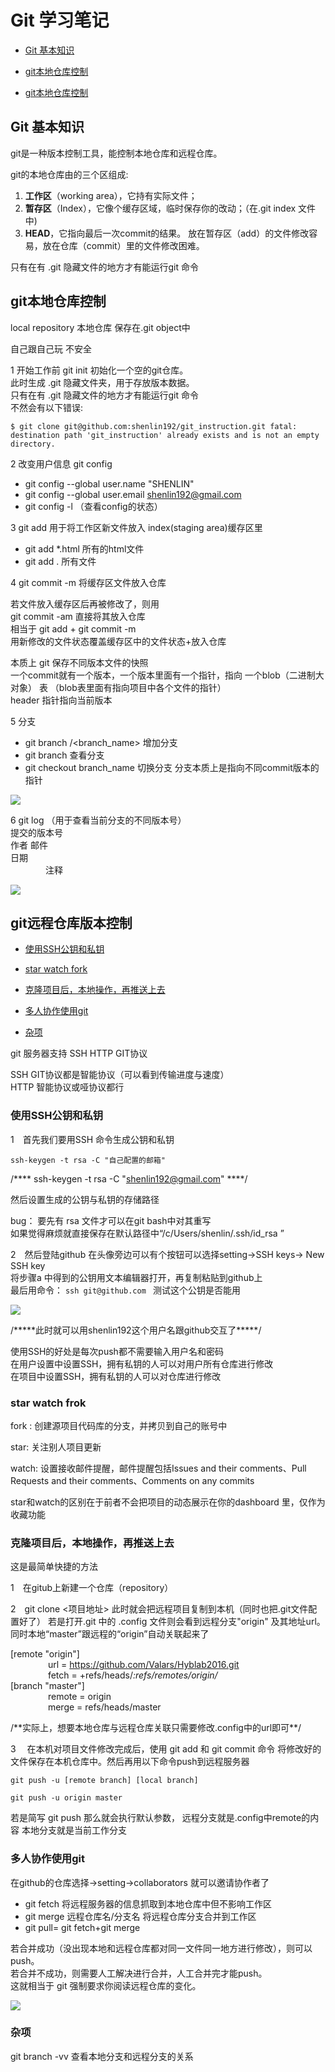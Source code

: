 # Git 学习笔记

* [Git 基本知识](#1)

* [git本地仓库控制](#2)

* [git本地仓库控制](#3)



<h2 id="1">Git 基本知识</h2>
 
git是一种版本控制工具，能控制本地仓库和远程仓库。

git的本地仓库由的三个区组成:

1. **工作区**（working area），它持有实际文件；
2. **暂存区**（Index），它像个缓存区域，临时保存你的改动；（在.git index 文件中)
3. **HEAD**，它指向最后一次commit的结果。
放在暂存区（add）的文件修改容易，放在仓库（commit）里的文件修改困难。

只有在有 .git 隐藏文件的地方才有能运行git 命令


<h2 id="2"> git本地仓库控制</h2>

local repository 本地仓库 保存在.git object中

自己跟自己玩 不安全

1 开始工作前 git init 初始化一个空的git仓库。  
此时生成 .git 隐藏文件夹，用于存放版本数据。  
只有在有 .git 隐藏文件的地方才有能运行git 命令  
不然会有以下错误:

`$ git clone git@github.com:shenlin192/git_instruction.git
fatal: destination path 'git_instruction' already exists and is not an empty directory.`

2 改变用户信息 git config
  - git config --global user.name "SHENLIN"
  - git config --global user.email shenlin192@gmail.com
  - git config -l （查看config的状态）

3 git add 用于将工作区新文件放入 index(staging area)缓存区里
  - git add *.html 所有的html文件  
  - git add . 所有文件  
  
4 git commit -m 将缓存区文件放入仓库
  
  若文件放入缓存区后再被修改了，则用   
  git commit -am 直接将其放入仓库  
  相当于 git add <filename> + git commit -m  
  用新修改的文件状态覆盖缓存区中的文件状态+放入仓库  
  
  本质上 git 保存不同版本文件的快照  
  一个commit就有一个版本，一个版本里面有一个指针，指向 一个blob（二进制大对象） 表 
  （blob表里面有指向项目中各个文件的指针）  
  header 指针指向当前版本  

5 分支
  - git branch /<branch_name> 增加分支
  - git branch 查看分支
  - git checkout branch_name 切换分支
分支本质上是指向不同commit版本的指针

![](https://github.com/shenlin192/My-little-technique/blob/master/Images/branch.PNG)

6 git log （用于查看当前分支的不同版本号）  
提交的版本号    
作者 邮件    
日期  
&emsp;&emsp;&emsp;&emsp;注释
		
![](https://github.com/shenlin192/git_instruction/blob/master/Images/git_log.PNG)



<h2 id="3"> git远程仓库版本控制</h2>


* [使用SSH公钥和私钥](#3.1)

* [star watch fork](#3.1+)

* [克隆项目后，本地操作，再推送上去](#3.2)

* [多人协作使用git](#3.3)

* [杂项](#3.4)



git 服务器支持 SSH HTTP GIT协议

SSH GIT协议都是智能协议（可以看到传输进度与速度）  
HTTP 智能协议或哑协议都行

<h3 id="3.1">使用SSH公钥和私钥</h3>

 1&emsp;首先我们要用SSH 命令生成公钥和私钥
 
 `ssh-keygen -t rsa -C "自己配置的邮箱"`
 
 /**** ssh-keygen -t rsa -C "shenlin192@gmail.com" ****/
 
 然后设置生成的公钥与私钥的存储路径  
   
 bug： 要先有 rsa 文件才可以在git bash中对其重写  
 如果觉得麻烦就直接保存在默认路径中“/c/Users/shenlin/.ssh/id_rsa ”  

 2&emsp;然后登陆github 
 在头像旁边可以有个按钮可以选择setting->SSH keys-> New SSH key  
 将步骤a 中得到的公钥用文本编辑器打开，再复制粘贴到github上  
 最后用命令：
 `ssh git@github.com `
 测试这个公钥是否能用
 
![](https://github.com/shenlin192/My-little-technique/blob/master/Images/ssh.PNG)

 /\*\*\*\*\*此时就可以用shenlin192这个用户名跟github交互了\*\*\*\*\*/
 
 使用SSH的好处是每次push都不需要输入用户名和密码  
 在用户设置中设置SSH，拥有私钥的人可以对用户所有仓库进行修改  
 在项目中设置SSH，拥有私钥的人可以对仓库进行修改   

<h3 id="3.1+">star watch frok</h3>

fork : 创建源项目代码库的分支，并拷贝到自己的账号中  

star: 关注别人项目更新  

watch: 设置接收邮件提醒，邮件提醒包括Issues and their comments、Pull Requests and their comments、Comments on any commits   

star和watch的区别在于前者不会把项目的动态展示在你的dashboard 里，仅作为收藏功能  


<h3 id="3.2">克隆项目后，本地操作，再推送上去</h3>

这是最简单快捷的方法

1&emsp;在gitub上新建一个仓库（repository）

2&emsp;git clone <项目地址> 
 此时就会把远程项目复制到本机（同时也把.git文件配置好了）
 若是打开.git 中的 .config 文件则会看到远程分支"origin"
 及其地址url。同时本地“master”跟远程的“origin”自动关联起来了
 

[remote "origin"]  
&emsp;&emsp;&emsp;&emsp;	url = https://github.com/Valars/Hyblab2016.git  
&emsp;&emsp;&emsp;&emsp;	fetch = +refs/heads/*:refs/remotes/origin/*  
[branch "master"]  
&emsp;&emsp;&emsp;&emsp;	remote = origin  
&emsp;&emsp;&emsp;&emsp;	merge = refs/heads/master  


 /\*\*实际上，想要本地仓库与远程仓库关联只需要修改.config中的url即可\*\*/

3&emsp; 
 在本机对项目文件修改完成后，使用 git add 和 git commit 命令
 将修改好的文件保存在本机仓库中。然后再用以下命令push到远程服务器
   
   `git push -u [remote branch] [local branch]`
   
   `git push -u origin master`
   
 若是简写 git push 那么就会执行默认参数，
 远程分支就是.config中remote的内容
 本地分支就是当前工作分支


<h3 id="3.3">多人协作使用git</h3>
 
 在github的仓库选择->setting->collaborators 就可以邀请协作者了
 

 - git fetch <remote repository> 将远程服务器的信息抓取到本地仓库中但不影响工作区 
 - git merge 远程仓库名/分支名      将远程仓库分支合并到工作区  
 - git pull= git fetch+git merge 
 
 若合并成功（没出现本地和远程仓库都对同一文件同一地方进行修改），则可以push。  
 若合并不成功，则需要人工解决进行合并，人工合并完才能push。  
 这就相当于 git 强制要求你阅读远程仓库的变化。  

![](https://github.com/shenlin192/My-little-technique/blob/master/Images/multi-people.PNG)

<h3 id="3.4">杂项</h3>
 git branch -vv 查看本地分支和远程分支的关系
